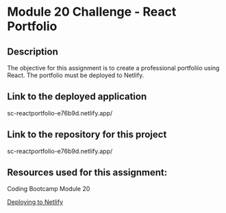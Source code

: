 # Module 20 Challenge - React Portfolio

## Description

The objective for this assignment is to create a professional portfoliio using React. The portfolio must be deployed to Netlify.

## Link to the deployed application

sc-reactportfolio-e76b9d.netlify.app/

## Link to the repository for this project

sc-reactportfolio-e76b9d.netlify.app/


## Resources used for this assignment:
Coding Bootcamp Module 20

[Deploying to Netlify](https://vite.dev/guide/static-deploy.html#netlify)
